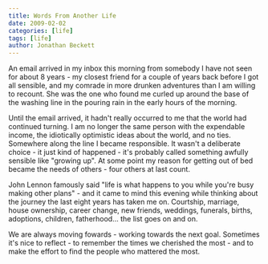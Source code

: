 ```yaml
---
title: Words From Another Life
date: 2009-02-02
categories: [life]
tags: [life]
author: Jonathan Beckett
---
```


An email arrived in my inbox this morning from somebody I have not seen for about 8 years - my closest friend for a couple of years back before I got all sensible, and my comrade in more drunken adventures than I am willing to recount. She was the one who found me curled up around the base of the washing line in the pouring rain in the early hours of the morning.

Until the email arrived, it hadn't really occurred to me that the world had continued turning. I am no longer the same person with the expendable income, the idiotically optimistic ideas about the world, and no ties. Somewhere along the line I became responsible. It wasn't a deliberate choice - it just kind of happened - it's probably called something awfully sensible like "growing up". At some point my reason for getting out of bed became the needs of others - four others at last count.

John Lennon famously said "life is what happens to you while you're busy making other plans" - and it came to mind this evening while thinking about the journey the last eight years has taken me on. Courtship, marriage, house ownership, career change, new friends, weddings, funerals, births, adoptions, children, fatherhood... the list goes on and on.

We are always moving fowards - working towards the next goal. Sometimes it's nice to reflect - to remember the times we cherished the most - and to make the effort to find the people who mattered the most.